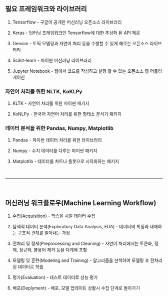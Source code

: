 ## 필요 프레임워크와 라이브러리

1. Tensorflow - 구글이 공개한 머신러닝 오픈소스 라이브러리

2. Keras - 딥러닝 프레임워크인 Tensorflow에 대한 추상화 된 API 제공

3. Gensim - 토픽 모델링과 자연어 처리 등을 수행할 수 있게 해주는 오픈소스 라이브러리

4. Scikit-learn - 파이썬 머신러닝 라이브러리

5. Jupyter Notebook - 웹에서 코드를 작성하고 실행 할 수 있는 오픈소스 웹 어플리게이션


### 자연어 처리를 위한 NLTK, KoKLPy

1. KLTK - 자연어 처리를 위한 파이썬 패키지

2. KoNLPy - 한국어 자연어 처리를 위한 형태소 분석기 패키지


### 데이터 분석을 위한 Pandas, Numpy, Matplotlib

1. Pandas - 파이썬 데이터 처리를 위한 라이브러리

2. Numpy - 수치 데이터를 다루는 파이썬 패키지

3. Matplotlib - 데이터를 차트나 플롯으로 시작화하는 패키지

<br>

___

<br>

## 머신러닝 워크플로우(Machine Learning Workflow)

1) 수집(Acquisition) - 학습을 시킬 데이터 수집

2) 탐색적 데이터 분석(Exploratory Data Analysis, EDA) - 데이터의 특징과 내재하는 구조적 관계를 알아내는 과정

3) 전처리 및 정제(Preprocessing and Cleaning) - 자연어 처리에서는 토큰화, 정제, 정규화, 불용어 제거 등을 다계에 포함

4) 모델링 및 훈련(Modeling and Training) - 알고리즘을 선책하여 모델링 후 전처리 된 데이터로 학습

5) 평가(Evaluation) - 테스트 데이터로 성능 평가

6) 배포(Deplyment) - 배포, 모델 업데이트 상활시 수집 단계로 돌아가기

